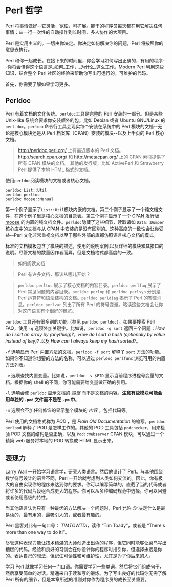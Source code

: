 # Perl 哲学

Perl 将事情做好--它灵活，宽松，可扩展。能干的程序员每天都在用它解决任何事情：从一行一次性的自动操作到长时间、多人协作的大项目。

Perl 是实用主义的。一切由你决定。你决定如何解决你的问题，Perl 将按照你的意思去执行。

Perl 和你一起成长。在接下来的时间里，你会学习如何写出正确的，有用的程序--你将会懂得这个语言是_如何_工作，_为什么_这么工作。Modern Perl 利用这些知识，结合整个 Perl 社区的经验来帮助你写出可运行的，可维护的代码。

首先，你需要了解如果学习更多。

## Perldoc

Perl 有着文档的文化传统。`perldoc`工具是完整的 Perl 安装的一部分。但是某些 Unix-like 系统会要求你安装额外的包，比如 Debian 或者 Ubuntu GNU/Linux 的`perl-doc`。`perldoc`命令行工具会现实每个安装在系统中的 Perl 模块的文档--无论是核心模块还是从 Perl 档案库（CPAN）安装的模块--以及上千页的 Perl 核心文档。

> http://perldoc.perl.org/ 上有最近版本的 Perl 文档。
> http://search.cpan.org/ 和 http://metacpan.org/ 上的 CPAN 索引提供了所有 CPAN 模块的文档。
> 其他的发行版，比如 ActivePerl 和 Strawberry Perl 提供了本地 HTML 格式的文档。

使用`perldoc`阅读模块的文档或者核心文档。

    perldoc List::Util
    perldoc perltoc
    perldoc Moose::Manual
    
第一个例子显示了`List::Util`模块内嵌的文档。第二个例子显示了一个纯文档文件，在这个例子里是核心文档的目录表。第三个例子显示了一个 CPAN 发行版 [moose](https://metacpan.org/release/Moose) 的内置的纯文档文件。`perldoc`隐藏了这些细节，读取诸如 `Data::Dumper` 核心库中的文档与从 CPAN 中安装的是没有区别的。这种高度的一致性会让你受益--Perl 文化非常重视文档以至于那些外部的库都仿照语言核心文档的模式。

标准的文档模板包含了模块的描述，使用的说明案例,以及详细的模块和其接口的说明。尽管文档的数量因作者而异，但是文档格式都高度的一致。

> 如何阅读文档

> Perl 有许多文档，那该从哪儿开始？

> `perldoc perltoc` 展示了核心文档的内容目录。`perldoc perlfaq` 展示了 Perl 常见问题的内容目录。`perldoc perlop` 和 `perldoc perlsyn` 分别是 Perl 运算符和语法结构的文档。`perldoc perldiag` 揭示了 Perl 的警告消息。`perldoc perlvar` 列出了所有 Perl 的符号变量。略读这些文档会让你对这门语言有个很好的概览。

`perldoc` 工具还有很多别的功能（参见 `perldoc perldoc`）。如果要搜索 Perl FAQ，使用 `-q` 选项外加关键字。比如说，`perldoc -q sort` 返回三个问题：_How do I sort an array by
(anything)?_，_How do I sort a hash (optionally by value instead of key)?_ 以及 _How can I always keep my hash sorted?_。

`-f` 选项显示 Perl 内置方法的文档。`perldoc -f sort` 解释了 `sort` 方法的功能。如果你不知道你想要的方法的名称，可以通过 `perldoc perlfunc` 浏览可用的内置方法列表。

`-v` 选项查找内置变量。比如说，`perldoc -v $PID` 显示当前程序进程号变量的文档。根据你的 shell 的不同，你可能需要给变量做正确的引用。

`-l` 选项会使 `perldoc` 显示文档的 _路径_ 而不是文档的内容。**注意有些模块可能会用单独的 `.pod` 文件而不是在 `.pm` 中**。

`-m` 选项会不加任何修饰的显示整个模块的 _内容_ ，包括代码等。

Perl 使用的文档格式称为 _POD_ ，是 _Plain Old Documentation_ 的缩写。`perldoc perlpod` 解释了 POD 是怎样工作的。其他的 POD 工具包括 `podchecker`，用来检验 POD 文档的结构是否正确，以及 `Pod::Webserver` CPAN 模块，可以通过一个精简 web 服务将本地的 POD 转换成 HTML 显示出来。

## 表现力

Larry Wall 一开始学习语言学，研究人类语言。然后他设计了 Perl。与其他围绕数学符号设计的语言不同，Perl 一开始就考虑到人类如何交流的。因此，你有极大的自由实现你的程序来达到你的要求。你可以编写简单的，直截了当的代码或者将许多的代码片段组合成更大的程序。你可以从多种编码规范中选择，你可以回避或者使用高级的特性。

当其他语言认为只有一种最优的方法解决一个问题时，Perl 允许 _你_ 决定什么是最易读的，最有用的，最吸引人的，或者最有趣的。

Perl 黑客对此有一句口号： _TIMTOWTDI_，读作 “Tim Toady“，或者是 “There's more than one way to do it!”。

尽管这种表现力能让技术精湛的大师创造出出色的程序，但它同时能够让菜鸟写出糟糕的代码。经验和良好的习惯会在你设计你的程序时指引你，但选择永远是你的。表达自己的想法，但记住可读性和可维护性，尤其是为了你后来的人。

学习 Perl 就像学习任何一门口语。你需要学习一些单词，然后将它们组成句子，然后享受简单的对话。精通来自于读和写的锻炼。为了写出良好的代码你无需了解 Perl 所有的细节，但是本章所述的准则对你作为程序员的成长至关重要。
